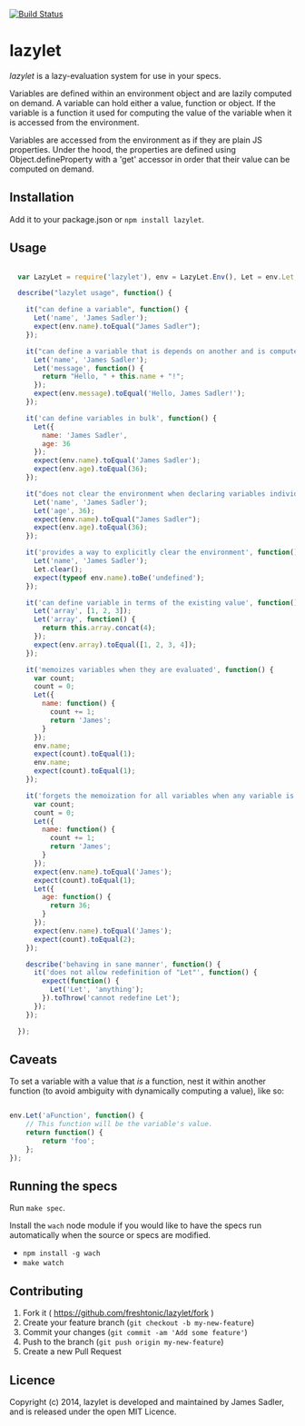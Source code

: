 
[![Build
Status](https://api.travis-ci.org/repositories/freshtonic/lazylet.svg?branch=master)](https://travis-ci.org/freshtonic/lazylet.git)

# lazylet

*lazylet* is a lazy-evaluation system for use in your specs.

Variables are defined within an environment object and are lazily computed on
demand. A variable can hold either a value, function or object. If the variable
is a function it used for computing the value of the variable when it is
accessed from the environment.

Variables are accessed from the environment as if they are plain JS properties.
Under the hood, the properties are defined using Object.defineProperty with
a 'get' accessor in order that their value can be computed on demand.

## Installation

Add it to your package.json or `npm install lazylet`.

## Usage

```javascript

  var LazyLet = require('lazylet'), env = LazyLet.Env(), Let = env.Let;

  describe("lazylet usage", function() {

    it("can define a variable", function() {
      Let('name', 'James Sadler');
      expect(env.name).toEqual("James Sadler");
    });

    it("can define a variable that is depends on another and is computed on demand", function() {
      Let('name', 'James Sadler');
      Let('message', function() {
        return "Hello, " + this.name + "!";
      });
      expect(env.message).toEqual('Hello, James Sadler!');
    });

    it('can define variables in bulk', function() {
      Let({
        name: 'James Sadler',
        age: 36
      });
      expect(env.name).toEqual('James Sadler');
      expect(env.age).toEqual(36);
    });

    it("does not clear the environment when declaring variables individually", function() {
      Let('name', 'James Sadler');
      Let('age', 36);
      expect(env.name).toEqual("James Sadler");
      expect(env.age).toEqual(36);
    });

    it('provides a way to explicitly clear the environment', function() {
      Let('name', 'James Sadler');
      Let.clear();
      expect(typeof env.name).toBe('undefined');
    });

    it('can define variable in terms of the existing value', function() {
      Let('array', [1, 2, 3]);
      Let('array', function() {
        return this.array.concat(4);
      });
      expect(env.array).toEqual([1, 2, 3, 4]);
    });

    it('memoizes variables when they are evaluated', function() {
      var count;
      count = 0;
      Let({
        name: function() {
          count += 1;
          return 'James';
        }
      });
      env.name;
      expect(count).toEqual(1);
      env.name;
      expect(count).toEqual(1);
    });

    it('forgets the memoization for all variables when any variable is redefined', function() {
      var count;
      count = 0;
      Let({
        name: function() {
          count += 1;
          return 'James';
        }
      });
      expect(env.name).toEqual('James');
      expect(count).toEqual(1);
      Let({
        age: function() {
          return 36;
        }
      });
      expect(env.name).toEqual('James');
      expect(count).toEqual(2);
    });

    describe('behaving in sane manner', function() {
      it('does not allow redefinition of "Let"', function() {
        expect(function() {
          Let('Let', 'anything');
        }).toThrow('cannot redefine Let');
      });
    });

  });

```

## Caveats

To set a variable with a value that *is* a function, nest it within
another function (to avoid ambiguity with dynamically computing a value), like so:

```javascript

env.Let('aFunction', function() {
    // This function will be the variable's value.
    return function() {
        return 'foo';
    };
});

```

## Running the specs

Run `make spec`.

Install the `wach` node module if you would like to have the specs run
automatically when the source or specs are modified.

- `npm install -g wach`
- `make watch`

## Contributing

1. Fork it ( https://github.com/freshtonic/lazylet/fork )
2. Create your feature branch (`git checkout -b my-new-feature`)
3. Commit your changes (`git commit -am 'Add some feature'`)
4. Push to the branch (`git push origin my-new-feature`)
5. Create a new Pull Request

## Licence

Copyright (c) 2014, lazylet is developed and maintained by James Sadler, and is
released under the open MIT Licence.

